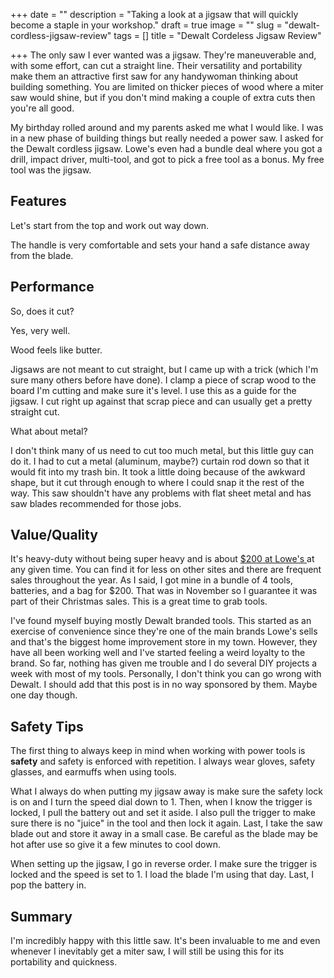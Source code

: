 +++
date = ""
description = "Taking a look at a jigsaw that will quickly become a staple in your workshop."
draft = true
image = ""
slug = "dewalt-cordless-jigsaw-review"
tags = []
title = "Dewalt Cordeless Jigsaw Review"

+++
The only saw I ever wanted was a jigsaw. They're maneuverable and, with some effort, can cut a straight line. Their versatility and portability make them an attractive first saw for any handywoman thinking about building something. You are limited on thicker pieces of wood where a miter saw would shine, but if you don't mind making a couple of extra cuts then you're all good.

My birthday rolled around and my parents asked me what I would like. I was in a new phase of building things but really needed a power saw. I asked for the Dewalt cordless jigsaw. Lowe's even had a bundle deal where you got a drill, impact driver, multi-tool, and got to pick a free tool as a bonus. My free tool was the jigsaw.

## Features

Let's start from the top and work out way down.

The handle is very comfortable and sets your hand a safe distance away from the blade.

## Performance

So, does it cut?

Yes, very well.

Wood feels like butter.

Jigsaws are not meant to cut straight, but I came up with a trick (which I'm sure many others before have done). I clamp a piece of scrap wood to the board I'm cutting and make sure it's level. I use this as a guide for the jigsaw. I cut right up against that scrap piece and can usually get a pretty straight cut.

What about metal?

I don't think many of us need to cut too much metal, but this little guy can do it. I had to cut a metal (aluminum, maybe?) curtain rod down so that it would fit into my trash bin. It took a little doing because of the awkward shape, but it cut through enough to where I could snap it the rest of the way. This saw shouldn't have any problems with flat sheet metal and has saw blades recommended for those jobs.

## Value/Quality

It's heavy-duty without being super heavy and is about [$200 at Lowe's ](https://www.lowes.com/pd/DEWALT-XR-20-Volt-Max-Brushless-Variable-Speed-Keyless-Cordless-Jigsaw-Battery-Not-Included/1000601417?cm_mmc=shp-_-c-_-prd-_-tol-_-google-_-lia-_-129-_-cordlessdrillsandcombokits-_-1000601417-_-0&placeholder=null&ds_rl=1286981&gclid=Cj0KCQjw4ImEBhDFARIsAGOTMj_tCSmIM5BKOMsEk7x1f1Z3N3o3-keCosg6BEI8D9k9MOwth-XaKQoaAk9iEALw_wcB&gclsrc=aw.ds)at any given time. You can find it for less on other sites and there are frequent sales throughout the year. As I said, I got mine in a bundle of 4 tools, batteries, and a bag for $200. That was in November so I guarantee it was part of their Christmas sales. This is a great time to grab tools.

I've found myself buying mostly Dewalt branded tools. This started as an exercise of convenience since they're one of the main brands Lowe's sells and that's the biggest home improvement store in my town. However, they have all been working well and I've started feeling a weird loyalty to the brand. So far, nothing has given me trouble and I do several DIY projects a week with most of my tools. Personally, I don't think you can go wrong with Dewalt. I should add that this post is in no way sponsored by them. Maybe one day though.

## Safety Tips

The first thing to always keep in mind when working with power tools is **safety** and safety is enforced with repetition. I always wear gloves, safety glasses, and earmuffs when using tools. 

What I always do when putting my jigsaw away is make sure the safety lock is on and I turn the speed dial down to 1. Then, when I know the trigger is locked, I pull the battery out and set it aside. I also pull the trigger to make sure there is no "juice" in the tool and then lock it again. Last, I take the saw blade out and store it away in a small case. Be careful as the blade may be hot after use so give it a few minutes to cool down. 

When setting up the jigsaw, I go in reverse order. I make sure the trigger is locked and the speed is set to 1. I load the blade I'm using that day. Last, I pop the battery in.

## Summary

I'm incredibly happy with this little saw. It's been invaluable to me and even whenever I inevitably get a miter saw, I will still be using this for its portability and quickness.